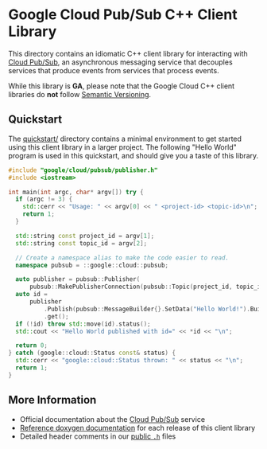 # Google Cloud Pub/Sub C++ Client Library

This directory contains an idiomatic C++ client library for interacting with
[Cloud Pub/Sub](https://cloud.google.com/pubsub/), an asynchronous
messaging service that decouples services that produce events from services
that process events.

While this library is **GA**, please note that the Google Cloud C++ client libraries do **not** follow
[Semantic Versioning](https://semver.org/).

## Quickstart

The [quickstart/](quickstart/README.md) directory contains a minimal environment
to get started using this client library in a larger project. The following
"Hello World" program is used in this quickstart, and should give you a taste of
this library.

<!-- inject-quickstart-start -->

```cc
#include "google/cloud/pubsub/publisher.h"
#include <iostream>

int main(int argc, char* argv[]) try {
  if (argc != 3) {
    std::cerr << "Usage: " << argv[0] << " <project-id> <topic-id>\n";
    return 1;
  }

  std::string const project_id = argv[1];
  std::string const topic_id = argv[2];

  // Create a namespace alias to make the code easier to read.
  namespace pubsub = ::google::cloud::pubsub;

  auto publisher = pubsub::Publisher(
      pubsub::MakePublisherConnection(pubsub::Topic(project_id, topic_id)));
  auto id =
      publisher
          .Publish(pubsub::MessageBuilder{}.SetData("Hello World!").Build())
          .get();
  if (!id) throw std::move(id).status();
  std::cout << "Hello World published with id=" << *id << "\n";

  return 0;
} catch (google::cloud::Status const& status) {
  std::cerr << "google::cloud::Status thrown: " << status << "\n";
  return 1;
}
```

<!-- inject-quickstart-end -->

## More Information

- Official documentation about the [Cloud Pub/Sub][cloud-pubsub-docs] service
- [Reference doxygen documentation][doxygen-link] for each release of this client library
- Detailed header comments in our [public `.h`][source-link] files

[cloud-pubsub-docs]: https://cloud.google.com/pubsub/docs/
[doxygen-link]: https://cloud.google.com/cpp/docs/reference/pubsub/latest/
[source-link]: https://github.com/googleapis/google-cloud-cpp/tree/main/google/cloud/pubsub
